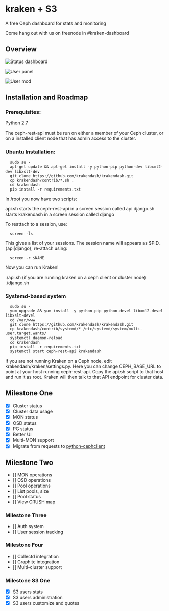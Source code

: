 # kraken + S3

A free Ceph dashboard for stats and monitoring

Come hang out with us on freenode in #kraken-dashboard

## Overview

![Status dashboard](/screenshots/status.png?raw=true "Status")

![User panel](/screenshots/users.png?raw=true "Users")

![User mod](/screenshots/user_mod.png?raw=true "User mod")

## Installation and Roadmap

### Prerequisites:

Python 2.7

The ceph-rest-api must be run on either a member of your Ceph cluster, or on a installed client node that has admin access to the cluster.


### Ubuntu Installation:

```
  sudo su -
  apt-get update && apt-get install -y python-pip python-dev libxml2-dev libxslt-dev
  git clone https://github.com/krakendash/krakendash.git
  cp krakendash/contrib/*.sh .
  cd krakendash
  pip install -r requirements.txt
```

In /root you now have two scripts: 

api.sh starts the ceph-rest-api in a screen session called api
django.sh starts krakendash in a screen session called django

To reattach to a session, use:
```
  screen -ls
```
This gives a list of your sessions. The session name will appears as $PID.{api|django}, re-attach using:
```
  screen -r $NAME
```


Now you can run Kraken!

./api.sh (if you are running kraken on a ceph client or cluster node)
./django.sh

### Systemd-based system

```
  sudo su -
  yum upgrade && yum install -y python-pip python-devel libxml2-devel libxslt-devel
  cd /var/www
  git clone https://github.com/krakendash/krakendash.git
  cp krakendash/contrib/systemd/* /etc/systemd/system/multi-user.target.wants/
  systemctl daemon-reload
  cd krakendash
  pip install -r requirements.txt
  systemctl start ceph-rest-api krakendash
```  
  
If you are not running Kraken on a Ceph node, edit krakendash/kraken/settings.py. Here you can change CEPH_BASE_URL to point at your host running ceph-rest-api. Copy the api.sh script to that host and run it as root. Kraken will then talk to that API endpoint for cluster data.

## Milestone One
- [x] Cluster status
- [x] Cluster data usage
- [x] MON status
- [x] OSD status
- [x] PG status
- [x] Better UI
- [x] Multi-MON support
- [x] Migrate from requests to [python-cephclient](https://github.com/dmsimard/python-cephclient/)

## Milestone Two
- [] MON operations
- [] OSD operations
- [] Pool operations
- [] List pools, size
- [] Pool status
- [] View CRUSH map

### Milestone Three
- [] Auth system
- [] User session tracking

### Milestone Four
- [] Collectd integration
- [] Graphite integration
- [] Multi-cluster support

### Milestone S3 One
- [x] S3 users stats
- [x] S3 users administration
- [x] S3 users customize and quotes
